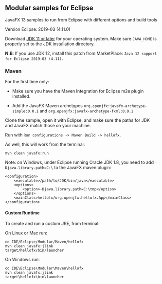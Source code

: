 ## Modular samples for Eclipse

JavaFX 13 samples to run from Eclipse with different options and build tools

Version Eclipse: 2019-03 (4.11.0)

Download [JDK 11 or later](http://jdk.java.net/) for your operating system.
Make sure `JAVA_HOME` is properly set to the JDK installation directory.

**N.B**: If you use JDK 12, install this patch from MarketPlace: `Java 12 support for Eclipse 2019-03 (4.11)`.

### Maven

For the first time only:

- Make sure you have the Maven Integration for Eclipse m2e plugin installed.

- Add the JavaFX Maven archetypes `org.openjfx:javafx-archetype-simple:0.0.1` and `org.openjfx:javafx-archetype-fxml:0.0.1`

Clone the sample, open it with Eclipse, and make sure the paths for JDK and 
JavaFX match those on your machine.

Run with `Run configurations -> Maven Build -> hellofx`.

As well, this will work from the terminal:

    mvn clean javafx:run
    
Note: on Windows, under Eclipse running Oracle JDK 1.8, you need to add `-Djava.library.path=C:\` 
to the JavaFX maven plugin:

    <configuration>
        <executable>/path/to/JDK/bin/java</executable>
        <options>
            <option>-Djava.library.path=C:\tmp</option>
        </options>
        <mainClass>hellofx/org.openjfx.hellofx.App</mainClass>
    </configuration>
    
    
#### Custom Runtime
    
To create and run a custom JRE, from terminal:

On Linux or Mac run:

    cd IDE/Eclipse/Modular/Maven/hellofx
    mvn clean javafx:jlink
    target/hellofx/bin/launcher

On Windows run:

    cd IDE\Eclipse\Modular\Maven\hellofx
    mvn clean javafx:jlink
    target\hellofx\bin\launcher
